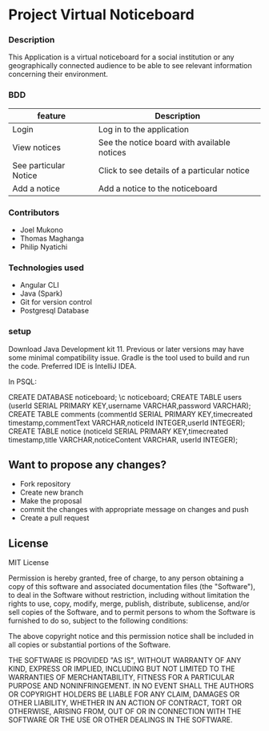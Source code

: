 # Project Virtual Noticeboard
### Description
This Application is a virtual noticeboard for a social institution or any geographically
connected audience to be able to see relevant information concerning their environment.
 

### BDD
|feature     |Description      |
|------------|------------------
|Login| Log in to the application|
|View notices|See the notice board with available notices|
|See particular Notice|Click to see details of a particular notice|
|Add a notice|Add a notice to the noticeboard|


### Contributors
* Joel Mukono
* Thomas Maghanga
* Philip Nyatichi 


### Technologies used 
* Angular CLI
* Java (Spark)
* Git for version control
* Postgresql Database

### setup
Download Java Development kit 11. Previous or later versions may
have some minimal compatibility issue. Gradle is the tool used to 
build and run the code. Preferred IDE is IntelliJ IDEA.

In PSQL:

CREATE DATABASE noticeboard;
\c noticeboard;
CREATE TABLE users (userId SERIAL PRIMARY KEY,username VARCHAR,password VARCHAR);
CREATE TABLE comments (commentId SERIAL PRIMARY KEY,timecreated timestamp,commentText VARCHAR,noticeId INTEGER,userId INTEGER);
CREATE TABLE notice (noticeId SERIAL PRIMARY KEY,timecreated timestamp,title VARCHAR,noticeContent VARCHAR, userId INTEGER);


## Want to propose any changes?
- Fork repository
- Create new branch
- Make the proposal
- commit the changes with appropriate message on changes and push
- Create a pull request

## License
MIT License

Permission is hereby granted, free of charge, to any person obtaining a copy
of this software and associated documentation files (the "Software"), to deal
in the Software without restriction, including without limitation the rights
to use, copy, modify, merge, publish, distribute, sublicense, and/or sell
copies of the Software, and to permit persons to whom the Software is
furnished to do so, subject to the following conditions:

The above copyright notice and this permission notice shall be included in all
copies or substantial portions of the Software.

THE SOFTWARE IS PROVIDED "AS IS", WITHOUT WARRANTY OF ANY KIND, EXPRESS OR
IMPLIED, INCLUDING BUT NOT LIMITED TO THE WARRANTIES OF MERCHANTABILITY,
FITNESS FOR A PARTICULAR PURPOSE AND NONINFRINGEMENT. IN NO EVENT SHALL THE
AUTHORS OR COPYRIGHT HOLDERS BE LIABLE FOR ANY CLAIM, DAMAGES OR OTHER
LIABILITY, WHETHER IN AN ACTION OF CONTRACT, TORT OR OTHERWISE, ARISING FROM,
OUT OF OR IN CONNECTION WITH THE SOFTWARE OR THE USE OR OTHER DEALINGS IN THE
SOFTWARE.